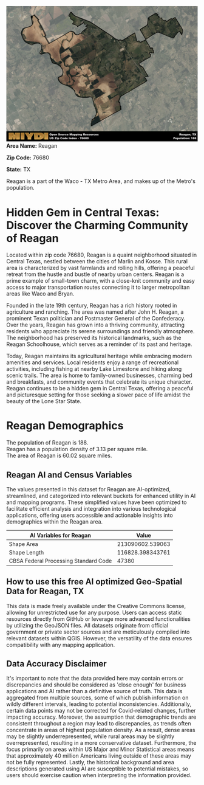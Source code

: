 ![Image Alt Text](../_images/76680.png)
**Area Name:** Reagan

**Zip Code:** 76680

**State:** TX

Reagan is a part of the Waco - TX Metro Area, and makes up  of the Metro's population.  

# Hidden Gem in Central Texas: Discover the Charming Community of Reagan

Located within zip code 76680, Reagan is a quaint neighborhood situated in Central Texas, nestled between the cities of Marlin and Kosse. This rural area is characterized by vast farmlands and rolling hills, offering a peaceful retreat from the hustle and bustle of nearby urban centers. Reagan is a prime example of small-town charm, with a close-knit community and easy access to major transportation routes connecting it to larger metropolitan areas like Waco and Bryan.

Founded in the late 19th century, Reagan has a rich history rooted in agriculture and ranching. The area was named after John H. Reagan, a prominent Texan politician and Postmaster General of the Confederacy. Over the years, Reagan has grown into a thriving community, attracting residents who appreciate its serene surroundings and friendly atmosphere. The neighborhood has preserved its historical landmarks, such as the Reagan Schoolhouse, which serves as a reminder of its past and heritage.

Today, Reagan maintains its agricultural heritage while embracing modern amenities and services. Local residents enjoy a range of recreational activities, including fishing at nearby Lake Limestone and hiking along scenic trails. The area is home to family-owned businesses, charming bed and breakfasts, and community events that celebrate its unique character. Reagan continues to be a hidden gem in Central Texas, offering a peaceful and picturesque setting for those seeking a slower pace of life amidst the beauty of the Lone Star State.

# Reagan Demographics

The population of Reagan is 188.  
Reagan has a population density of 3.13 per square mile.  
The area of Reagan is 60.02 square miles.  

## Reagan AI and Census Variables

The values presented in this dataset for Reagan are AI-optimized, streamlined, and categorized into relevant buckets for enhanced utility in AI and mapping programs. These simplified values have been optimized to facilitate efficient analysis and integration into various technological applications, offering users accessible and actionable insights into demographics within the Reagan area.

| AI Variables for Reagan | Value |
|-------------|-------|
| Shape Area | 213090602.539063 |
| Shape Length | 116828.398343761 |
| CBSA Federal Processing Standard Code | 47380 |

## How to use this free AI optimized Geo-Spatial Data for Reagan, TX

This data is made freely available under the Creative Commons license, allowing for unrestricted use for any purpose. Users can access static resources directly from GitHub or leverage more advanced functionalities by utilizing the GeoJSON files. All datasets originate from official government or private sector sources and are meticulously compiled into relevant datasets within QGIS. However, the versatility of the data ensures compatibility with any mapping application.

## Data Accuracy Disclaimer
It's important to note that the data provided here may contain errors or discrepancies and should be considered as 'close enough' for business applications and AI rather than a definitive source of truth. This data is aggregated from multiple sources, some of which publish information on wildly different intervals, leading to potential inconsistencies. Additionally, certain data points may not be corrected for Covid-related changes, further impacting accuracy. Moreover, the assumption that demographic trends are consistent throughout a region may lead to discrepancies, as trends often concentrate in areas of highest population density. As a result, dense areas may be slightly underrepresented, while rural areas may be slightly overrepresented, resulting in a more conservative dataset. Furthermore, the focus primarily on areas within US Major and Minor Statistical areas means that approximately 40 million Americans living outside of these areas may not be fully represented. Lastly, the historical background and area descriptions generated using AI are susceptible to potential mistakes, so users should exercise caution when interpreting the information provided.
